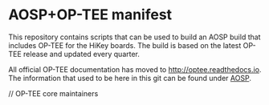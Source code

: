 # AOSP+OP-TEE manifest

This repository contains scripts that can be used to build an AOSP build that
includes OP-TEE for the HiKey boards. The build is based on the latest OP-TEE
release and updated every quarter.

All official OP-TEE documentation has moved to http://optee.readthedocs.io. The
information that used to be here in this git can be found under [AOSP].

// OP-TEE core maintainers

[AOSP]: https://optee.readthedocs.io/building/aosp/aosp.html

